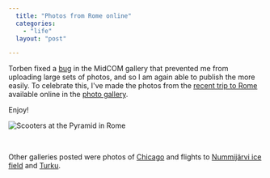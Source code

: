 ```yaml
---
  title: "Photos from Rome online"
  categories: 
    - "life"
  layout: "post"

---
```

Torben fixed a [bug][3] in the MidCOM gallery that prevented me from uploading large sets of photos, and so I am again able to publish the more easily. To celebrate this, I've made the photos from the [recent trip to Rome][1] available online in the [photo gallery][2].

Enjoy!

![Scooters at the Pyramid in Rome][4]

<a href="/gallery/2005/trip-to-rome/rome-38.html"><img src="https://s3.eu-central-1.amazonaws.com/bergie-iki-fi/thumbnail_rome-38" alt="" /></a> <a href="/gallery/2005/trip-to-rome/rome-64.html"><img src="https://s3.eu-central-1.amazonaws.com/bergie-iki-fi/thumbnail_rome-64" alt="" /></a> <a href="/gallery/2005/trip-to-rome/rome-162.html"><img src="https://s3.eu-central-1.amazonaws.com/bergie-iki-fi/thumbnail_rome-162" alt="" /></a>

Other galleries posted were photos of [Chicago][5] and flights to [Nummij&auml;rvi ice field][6] and [Turku][7].

<a href="/gallery/2005/ntc-in-chicago/chicago-sightseeing-23.html"><img src="https://s3.eu-central-1.amazonaws.com/bergie-iki-fi/thumbnail_chicago-sightseeing-23" alt="" /></a> <a href="/gallery/2005/oh-prt-to-turku/flight-to-turku-50.html"><img src="https://s3.eu-central-1.amazonaws.com/bergie-iki-fi/thumbnail_flight-to-turku-50" alt="" /></a> <a href="/gallery/2005/nummijarvi-fly-in/flight-to-nummijarvi-68.html"><img src="https://s3.eu-central-1.amazonaws.com/bergie-iki-fi/thumbnail_flight-to-nummijarvi-68" alt="" /></a>

[1]: http://bergie.iki.fi/midcom-permalink-d5ccfa3d81ed33eb5378613ea22238b3
[2]: http://bergie.iki.fi/gallery/2005/trip-to-rome/
[3]: http://midcom.tigris.org/issues/show_bug.cgi?id=136
[4]: http://bergie.iki.fi/midcom-serveattachmentguid-8c2f43f09a7e4a2e8e08319c9ba93c70/Rome_Scooters_at_Pyramid.jpg
[5]: http://bergie.iki.fi/gallery/2005/ntc-in-chicago/
[6]: http://bergie.iki.fi/gallery/2005/nummijarvi-fly-in/
[7]: http://bergie.iki.fi/gallery/2005/oh-prt-to-turku/
